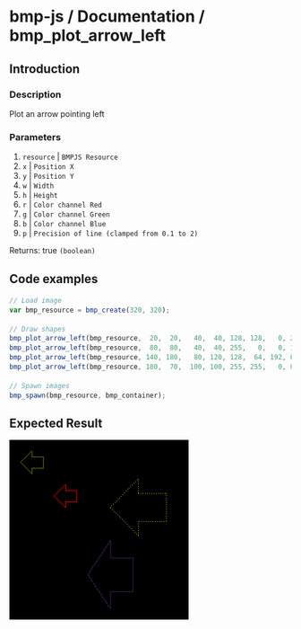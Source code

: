 # bmp-js / Documentation / bmp_plot_arrow_left
## Introduction

### Description

Plot an arrow pointing left

### Parameters

1. `resource` | `BMPJS Resource`
2. `x` | `Position X`
3. `y` | `Position Y`
4. `w` | `Width`
5. `h` | `Height`
6. `r` | `Color channel Red`
7. `g` | `Color channel Green`
8. `b` | `Color channel Blue`
9. `p` | `Precision of line (clamped from 0.1 to 2)`

Returns: true `(boolean)`

## Code examples

```js
// Load image
var bmp_resource = bmp_create(320, 320);

// Draw shapes
bmp_plot_arrow_left(bmp_resource,  20,  20,   40,  40, 128, 128,   0, 2.00);
bmp_plot_arrow_left(bmp_resource,  80,  80,   40,  40, 255,   0,   0, 1.00);
bmp_plot_arrow_left(bmp_resource, 140, 180,   80, 120, 128,  64, 192, 0.50);
bmp_plot_arrow_left(bmp_resource, 180,  70,  100, 100, 255, 255,   0, 0.25);

// Spawn images
bmp_spawn(bmp_resource, bmp_container);
```

## Expected Result

![expected-result](./img/040.png)
